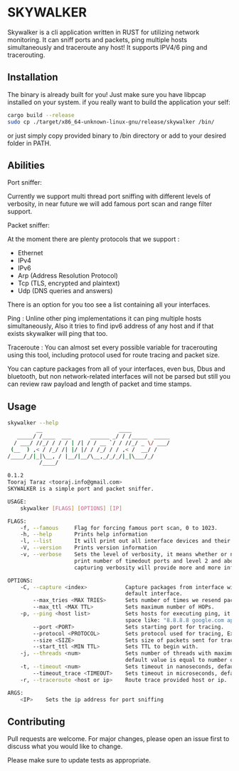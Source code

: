 # SKYWALKER

Skywalker is a cli application written in RUST for utilizing network monitoring. It can sniff ports and packets, ping multiple hosts simultaneously and traceroute any host!
It supports IPV4/6 ping and tracerouting.

## Installation

The binary is already built for you! Just make sure you have libpcap installed on your system. if you really want to build the application your self:

```bash
cargo build --release
sudo cp ./target/x86_64-unknown-linux-gnu/release/skywalker /bin/
```
or just simply copy provided binary to /bin directory or add to your desired folder in PATH.

## Abilities
Port sniffer:

Currently we support multi thread port sniffing with different levels of verbosity, in near future we will add famous port scan and range filter support.

Packet sniffer:

At the moment there are plenty protocols that we support :
- Ethernet
- IPv4
- IPv6
- Arp (Address Resolution Protocol)
- Tcp (TLS, encrypted and plaintext)
- Udp (DNS queries and answers)
 
There is an option for you too see a list containing all your interfaces.

Ping :
Unline other ping implementations it can ping multiple hosts simultaneously, Also it tries to find ipv6 address of any host and if that exists skywalker will ping that too.

Traceroute :
You can almost set every possible variable for tracerouting using this tool, including protocol used for route tracing and packet size.

You can capture packages from all of your interfaces, even bus, Dbus and bluetooth, but non network-related interfaces will not be parsed but still you can review raw payload and length of packet and time stamps.
## Usage

```bash
skywalker --help
         __                        ____
   _____/ /____  ___      ______ _/ / /_____  _____
  / ___/ //_/ / / / | /| / / __ `/ / //_/ _ \/ ___/
 (__  ) ,< / /_/ /| |/ |/ / /_/ / / ,< /  __/ /
/____/_/|_|\__, / |__/|__/\__,_/_/_/|_|\___/_/
          /____/

0.1.2
Tooraj Taraz <tooraj.info@gmail.com>
SKYWALKER is a simple port and packet sniffer.

USAGE:
    skywalker [FLAGS] [OPTIONS] [IP]

FLAGS:
    -f, --famous     Flag for forcing famous port scan, 0 to 1023.
    -h, --help       Prints help information
    -l, --list       It will print out all interface devices and their $index.
    -V, --version    Prints version information
    -v, --verbose    Sets the level of verbosity, it means whether or not to print timedout ports. Level 1 (-v) will
                     print number of timedout ports and level 2 and above (-vv..) will print every one of them. In
                     capturing verbosity will provide more and more information/errors.

OPTIONS:
    -C, --capture <index>            Capture packages from interface with index you get from interface list. Give 0 for
                                     default interface.
        --max_tries <MAX TRIES>      Sets number of times we resend packet and wait for ICMP reply.
        --max_ttl <MAX TTL>          Sets maximum number of HOPs.
    -p, --ping <host list>           Sets hosts for executing ping, it should be within parentheses and seprated by one
                                     space like: "8.8.8.8 google.com apple.com"
        --port <PORT>                Sets starting port for tracing.
        --protocol <PROTOCOL>        Sets protocol used for tracing, Expected values: "UDP, ICMP"
        --size <SIZE>                Sets size of packets sent for tracing.
        --start_ttl <MIN TTL>        Sets TTL to begin with.
    -j, --threads <num>              Sets number of threads with maximum allowed value of five times cpu cores, its
                                     default value is equal to number of cores.
    -t, --timeout <num>              Sets timeout in nanoseconds, default value is 1^e9 or 1 second.
        --timeout_trace <TIMEOUT>    Sets timeout in microseconds, default is 200ms.
    -r, --traceroute <host or ip>    Route trace provided host or ip.

ARGS:
    <IP>    Sets the ip address for port sniffing
```

## Contributing
Pull requests are welcome. For major changes, please open an issue first to discuss what you would like to change.

Please make sure to update tests as appropriate.

